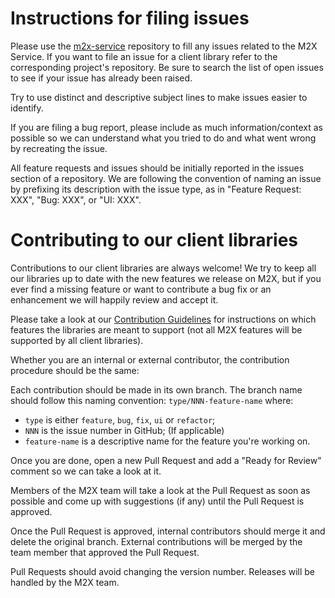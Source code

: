 # Instructions for filing issues

Please use the [m2x-service](https://github.com/attm2x/m2x-service) repository to fill any issues related to the M2X Service. If you want to file an issue for a client library refer to the corresponding project's repository. Be sure to search the list of open issues to see if your issue has already been raised.

Try to use distinct and descriptive subject lines to make issues easier to identify.

If you are filing a bug report, please include as much information/context as possible so we can understand what you tried to do and what went wrong by recreating the issue.

All feature requests and issues should be initially reported in the issues section of a repository. We are following the convention of naming an issue by prefixing its description with the issue type, as in "Feature Request: XXX", "Bug: XXX", or "UI: XXX".

# Contributing to our client libraries

Contributions to our client libraries are always welcome! We try to keep all our libraries up to date with the new features we release on M2X, but if you ever find a missing feature or want to contribute a bug fix or an enhancement we will happily review and accept it.

Please take a look at our [Contribution Guidelines](CLIENT-CONTRIBUTIONS.md) for instructions on which features the libraries are meant to support (not all M2X features will be supported by all client libraries).

Whether you are an internal or external contributor, the contribution procedure should be the same:

Each contribution should be made in its own branch. The branch name should follow this naming convention: `type/NNN-feature-name` where:

* `type` is either `feature`, `bug`, `fix`, `ui` or `refactor`;
* `NNN` is the issue number in GitHub; (If applicable)
* `feature-name` is a descriptive name for the feature you're working on.

Once you are done, open a new Pull Request and add a "Ready for Review" comment so we can take a look at it.

Members of the M2X team will take a look at the Pull Request as soon as possible and come up with suggestions (if any) until the Pull Request is approved.

Once the Pull Request is approved, internal contributors should merge it and delete the original branch. External contributions will be merged by the team member that approved the Pull Request.

Pull Requests should avoid changing the version number. Releases will be handled by the M2X team.
